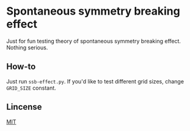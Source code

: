 # Spontaneous symmetry breaking effect

Just for fun testing theory of spontaneous symmetry breaking effect.
Nothing serious.

## How-to
Just run `ssb-effect.py`. If you'd like to test different grid sizes, change
`GRID_SIZE` constant.

## Lincense

[MIT](LICENCSE)
